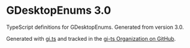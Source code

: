 # GDesktopEnums 3.0

TypeScript definitions for GDesktopEnums. Generated from version 3.0.

Generated with [gi.ts](https://gitlab.gnome.org/ewlsh/gi.ts) and tracked in the [gi-ts Organization on GitHub](https://github.com/gi-ts).
